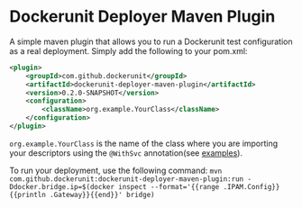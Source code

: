 Dockerunit Deployer Maven Plugin
================================
A simple maven plugin that allows you to run a Dockerunit test configuration as a real deployment.
Simply add the following to your pom.xml:

```xml
<plugin>
    <groupId>com.github.dockerunit</groupId>
    <artifactId>dockerunit-deployer-maven-plugin</artifactId>
    <version>0.2.0-SNAPSHOT</version>
    <configuration>
        <className>org.example.YourClass</className>
    </configuration>
</plugin>
```

`org.example.YourClass` is the name of the class where you are importing your descriptors using the `@WithSvc` 
annotation(see [examples](https://dockerunit.github.io/multiple-services/)). 

To run your deployment, use the following command:
`mvn com.github.dockerunit:dockerunit-deployer-maven-plugin:run -Ddocker.bridge.ip=$(docker inspect --format='{{range .IPAM.Config}}{{println .Gateway}}{{end}}' bridge)`
